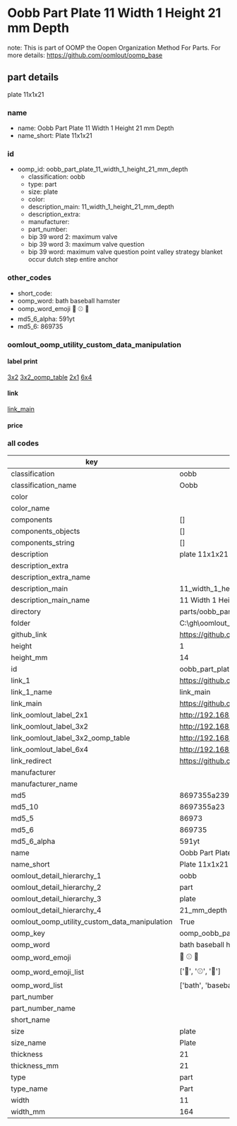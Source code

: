 # Oobb Part Plate 11 Width 1 Height 21 mm Depth  

note: This is part of OOMP the Oopen Organization Method For Parts. For more details: https://github.com/oomlout/oomp_base

##  part details
  



plate 11x1x21



### name
* name: Oobb Part Plate 11 Width 1 Height 21 mm Depth
* name_short: Plate 11x1x21 
### id
* oomp_id: oobb_part_plate_11_width_1_height_21_mm_depth
  * classification: oobb
  * type: part
  * size: plate
  * color: 
  * description_main: 11_width_1_height_21_mm_depth
  * description_extra: 
  * manufacturer: 
  * part_number: 
  * bip 39 word 2: maximum valve
  * bip 39 word 3: maximum valve question
  * bip 39 word: maximum valve question point valley strategy blanket occur dutch step entire anchor

### other_codes
* short_code: 
* oomp_word: bath baseball hamster
* oomp_word_emoji :bath: :baseball: :hamster:
* md5_6_alpha: 591yt
* md5_6: 869735






### oomlout_oomp_utility_custom_data_manipulation
#### label print
[3x2](http://192.168.1.245:1112/?label=oomp%20591yt)
[3x2_oomp_table](http://192.168.1.108:1112/?label=oomp%20591yt)
[2x1](http://192.168.1.242:1112/?label=oomp%20591yt)
[6x4](http://192.168.1.55:1112/?label=oomp%20591yt)    

#### link

[link_main](https://github.com/oomlout/oomlout_oobb_version_4_generated_parts/tree/main/navigation_oomp/oobb/part/plate/11_width_1_height_21_mm_depth/part)                              

#### price







### all codes 
| key | value |  
| --- | --- |  
| classification | oobb |  
| classification_name | Oobb |  
| color |  |  
| color_name |  |  
| components | [] |  
| components_objects | [] |  
| components_string | [] |  
| description | plate 11x1x21 |  
| description_extra |  |  
| description_extra_name |  |  
| description_main | 11_width_1_height_21_mm_depth |  
| description_main_name | 11 Width 1 Height 21 mm Depth |  
| directory | parts/oobb_part_plate_11_width_1_height_21_mm_depth |  
| folder | C:\gh\oomlout_oobb_version_4_generated_parts\parts\oobb_part_plate_11_width_1_height_21_mm_depth |  
| github_link | https://github.com/oomlout/oomlout_oomp_part_src/tree/main/parts/oobb_part_plate_11_width_1_height_21_mm_depth |  
| height | 1 |  
| height_mm | 14 |  
| id | oobb_part_plate_11_width_1_height_21_mm_depth |  
| link_1 | https://github.com/oomlout/oomlout_oobb_version_4_generated_parts/tree/main/navigation_oomp/oobb/part/plate/11_width_1_height_21_mm_depth/part |  
| link_1_name | link_main |  
| link_main | https://github.com/oomlout/oomlout_oobb_version_4_generated_parts/tree/main/navigation_oomp/oobb/part/plate/11_width_1_height_21_mm_depth/part |  
| link_oomlout_label_2x1 | http://192.168.1.242:1112/?label=oomp%20591yt |  
| link_oomlout_label_3x2 | http://192.168.1.245:1112/?label=oomp%20591yt |  
| link_oomlout_label_3x2_oomp_table | http://192.168.1.108:1112/?label=oomp%20591yt |  
| link_oomlout_label_6x4 | http://192.168.1.55:1112/?label=oomp%20591yt |  
| link_redirect | https://github.com/oomlout/oomlout_oobb_version_4_generated_parts/tree/main/parts/oobb_plate_11_01_21 |  
| manufacturer |  |  
| manufacturer_name |  |  
| md5 | 8697355a2398c2eb5b787a755f3c444b |  
| md5_10 | 8697355a23 |  
| md5_5 | 86973 |  
| md5_6 | 869735 |  
| md5_6_alpha | 591yt |  
| name | Oobb Part Plate 11 Width 1 Height 21 mm Depth |  
| name_short | Plate 11x1x21  |  
| oomlout_detail_hierarchy_1 | oobb |  
| oomlout_detail_hierarchy_2 | part |  
| oomlout_detail_hierarchy_3 | plate |  
| oomlout_detail_hierarchy_4 | 21_mm_depth |  
| oomlout_oomp_utility_custom_data_manipulation | True |  
| oomp_key | oomp_oobb_part_plate_11_width_1_height_21_mm_depth |  
| oomp_word | bath baseball hamster |  
| oomp_word_emoji | :bath: :baseball: :hamster: |  
| oomp_word_emoji_list | [':bath:', ':baseball:', ':hamster:'] |  
| oomp_word_list | ['bath', 'baseball', 'hamster'] |  
| part_number |  |  
| part_number_name |  |  
| short_name |  |  
| size | plate |  
| size_name | Plate |  
| thickness | 21 |  
| thickness_mm | 21 |  
| type | part |  
| type_name | Part |  
| width | 11 |  
| width_mm | 164 |  
